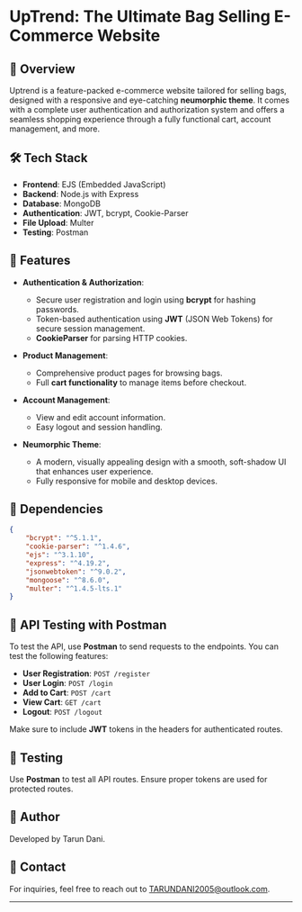 # UpTrend: The Ultimate Bag Selling E-Commerce Website

## 🌟 Overview
Uptrend is a feature-packed e-commerce website tailored for selling bags, designed with a responsive and eye-catching **neumorphic theme**. It comes with a complete user authentication and authorization system and offers a seamless shopping experience through a fully functional cart, account management, and more.

## 🛠️ Tech Stack
- **Frontend**: EJS (Embedded JavaScript)
- **Backend**: Node.js with Express
- **Database**: MongoDB
- **Authentication**: JWT, bcrypt, Cookie-Parser
- **File Upload**: Multer
- **Testing**: Postman

## 🚀 Features
- **Authentication & Authorization**: 
  - Secure user registration and login using **bcrypt** for hashing passwords.
  - Token-based authentication using **JWT** (JSON Web Tokens) for secure session management.
  - **CookieParser** for parsing HTTP cookies.

- **Product Management**: 
  - Comprehensive product pages for browsing bags.
  - Full **cart functionality** to manage items before checkout.

- **Account Management**:
  - View and edit account information.
  - Easy logout and session handling.

- **Neumorphic Theme**:
  - A modern, visually appealing design with a smooth, soft-shadow UI that enhances user experience.
  - Fully responsive for mobile and desktop devices.

## 🔧 Dependencies
```json
{
    "bcrypt": "^5.1.1",
    "cookie-parser": "^1.4.6",
    "ejs": "^3.1.10",
    "express": "^4.19.2",
    "jsonwebtoken": "^9.0.2",
    "mongoose": "^8.6.0",
    "multer": "^1.4.5-lts.1"
}
```

## 🔄 API Testing with Postman
To test the API, use **Postman** to send requests to the endpoints. You can test the following features:
- **User Registration**: `POST /register`
- **User Login**: `POST /login`
- **Add to Cart**: `POST /cart`
- **View Cart**: `GET /cart`
- **Logout**: `POST /logout`

Make sure to include **JWT** tokens in the headers for authenticated routes.


## 🧪 Testing
Use **Postman** to test all API routes. Ensure proper tokens are used for protected routes.

## 👤 Author
Developed by Tarun Dani.

## 📧 Contact
For inquiries, feel free to reach out to [TARUNDANI2005@outlook.com](mailto:TARUNDANI2005@outlook.com).

---
